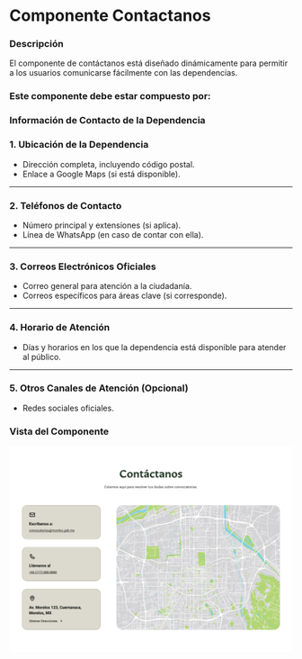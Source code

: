 # Componente Contactanos

### Descripción 

El componente de contáctanos está diseñado dinámicamente para permitir a los usuarios comunicarse fácilmente con las dependencias. 

### Este componente debe estar compuesto por:

### Información de Contacto de la Dependencia

### 1. Ubicación de la Dependencia

- Dirección completa, incluyendo código postal.
- Enlace a Google Maps (si está disponible).

---

### 2. Teléfonos de Contacto

- Número principal y extensiones (si aplica).
- Línea de WhatsApp (en caso de contar con ella).

---

### 3. Correos Electrónicos Oficiales

- Correo general para atención a la ciudadanía.
- Correos específicos para áreas clave (si corresponde).

---

### 4. Horario de Atención

- Días y horarios en los que la dependencia está disponible para atender al público.

---

### 5. Otros Canales de Atención (Opcional)

- Redes sociales oficiales.


### Vista del Componente
![](img/22.jpg)